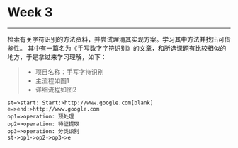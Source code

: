 # Week 3

------

检索有关字符识别的方法资料，并尝试理清其实现方案。学习其中方法并找出可借鉴性。
其中有一篇名为《手写数字字符识别》的文章，和所选课题有比较相似的地方，于是拿过来学习理解，如下：

> * 项目名称：手写字符识别
> * 主流程如图1
> * 详细流程如图2

```flow
st=>start: Start:>http://www.google.com[blank]
e=>end:>http://www.google.com
op1=>operation: 预处理
op2=>operation: 特征提取
op3=>operation: 分类识别
st->op1->op2->op3->e
```
